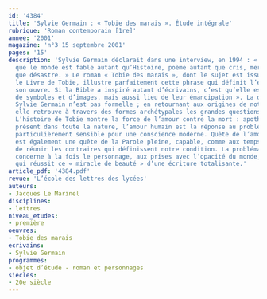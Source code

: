 ```yaml
---
id: '4384'
title: 'Sylvie Germain : « Tobie des marais ». Étude intégrale'
rubrique: 'Roman contemporain [1re]'
annee: '2001'
magazine: 'n°3 15 septembre 2001'
pages: '15'
description: 'Sylvie Germain déclarait dans une interview, en 1994 : « J’écris parce
  que le monde est fable autant qu’Histoire, poème autant que cris, merveille autant
  que désastre. » Le roman « Tobie des marais », dont le sujet est issu du récit biblique
  le Livre de Tobie, illustre parfaitement cette phrase qui définit l’ensemble de
  son œuvre. Si la Bible a inspiré autant d’écrivains, c’est qu’elle est « réservoir
  de symboles et d’images, mais aussi lieu de leur émancipation ». La démarche de
  Sylvie Germain n’est pas formelle ; en retournant aux origines de notre culture,
  elle retrouve à travers des formes archétypales les grandes questions de l’existence.
  L’histoire de Tobie montre la force de l’amour contre la mort : apothéose du désir
  présent dans toute la nature, l’amour humain est la réponse au problème du mal rendu
  particulièrement sensible pour une conscience moderne. Quête de l’amour, « Tobie »
  est également une quête de la Parole pleine, capable, comme aux temps originels,
  de réunir les contraires qui définissent notre condition. La problématique du langage
  concerne à la fois le personnage, aux prises avec l’opacité du monde, et la romancière,
  qui réussit ce « miracle de beauté » d’une écriture totalisante.'
article_pdf: '4384.pdf'
revue: 'L’école des lettres des lycées'
auteurs:
- Jacques Le Marinel
disciplines:
- lettres
niveau_etudes:
- première
oeuvres:
- Tobie des marais
ecrivains:
- Sylvie Germain
programmes:
- objet d’étude - roman et personnages
siecles:
- 20e siècle
---
```

